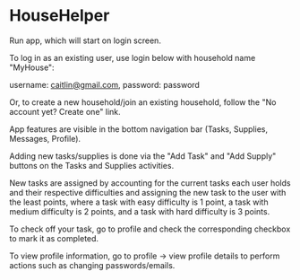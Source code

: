 # HouseHelper


Run app, which will start on login screen.

To log in as an existing user, use login below with household name "MyHouse":

username: caitlin@gmail.com, password: password

Or, to create a new household/join an existing household, follow the "No account yet? Create one" link.

App features are visible in the bottom navigation bar (Tasks, Supplies, Messages, Profile).

Adding new tasks/supplies is done via the "Add Task" and "Add Supply" buttons on the Tasks and Supplies activities.

New tasks are assigned by accounting for the current tasks each user holds and their respective difficulties and assigning the new task to the user with the least points, where a task with easy difficulty is 1 point, a task with medium difficulty is 2 points, and a task with hard difficulty is 3 points.

To check off your task, go to profile and check the corresponding checkbox to mark it as completed.

To view profile information, go to profile -> view profile details to perform actions such as changing passwords/emails.



